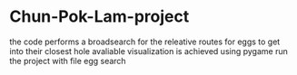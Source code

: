 # Chun-Pok-Lam-project
the code performs a broadsearch for the releative routes for eggs to get into their closest hole avaliable
visualization is achieved using pygame
run the project with file egg search
